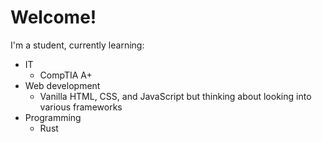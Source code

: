 # Welcome!
I'm a student, currently learning:
- IT
  -  CompTIA A+
- Web development
  - Vanilla HTML, CSS, and JavaScript but thinking about looking into various frameworks
- Programming
  - Rust
